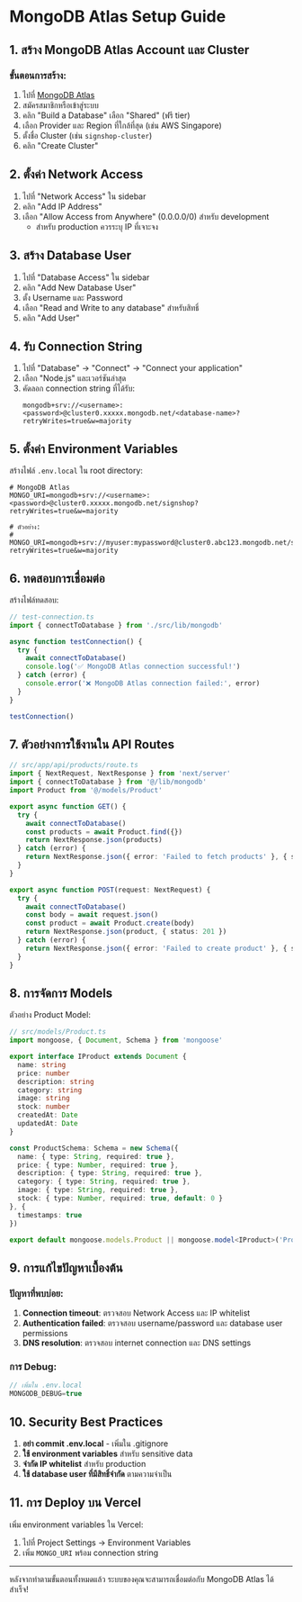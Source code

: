 # MongoDB Atlas Setup Guide

## 1. สร้าง MongoDB Atlas Account และ Cluster

### ขั้นตอนการสร้าง:
1. ไปที่ [MongoDB Atlas](https://www.mongodb.com/atlas/database)
2. สมัครสมาชิกหรือเข้าสู่ระบบ
3. คลิก "Build a Database" เลือก "Shared" (ฟรี tier)
4. เลือก Provider และ Region ที่ใกล้ที่สุด (เช่น AWS Singapore)
5. ตั้งชื่อ Cluster (เช่น `signshop-cluster`)
6. คลิก "Create Cluster"

## 2. ตั้งค่า Network Access

1. ไปที่ "Network Access" ใน sidebar
2. คลิก "Add IP Address"
3. เลือก "Allow Access from Anywhere" (0.0.0.0/0) สำหรับ development
   - สำหรับ production ควรระบุ IP ที่เจาะจง

## 3. สร้าง Database User

1. ไปที่ "Database Access" ใน sidebar
2. คลิก "Add New Database User"
3. ตั้ง Username และ Password
4. เลือก "Read and Write to any database" สำหรับสิทธิ์
5. คลิก "Add User"

## 4. รับ Connection String

1. ไปที่ "Database" → "Connect" → "Connect your application"
2. เลือก "Node.js" และเวอร์ชันล่าสุด
3. คัดลอก connection string ที่ได้รับ:
   ```
   mongodb+srv://<username>:<password>@cluster0.xxxxx.mongodb.net/<database-name>?retryWrites=true&w=majority
   ```

## 5. ตั้งค่า Environment Variables

สร้างไฟล์ `.env.local` ใน root directory:

```env
# MongoDB Atlas
MONGO_URI=mongodb+srv://<username>:<password>@cluster0.xxxxx.mongodb.net/signshop?retryWrites=true&w=majority

# ตัวอย่าง:
# MONGO_URI=mongodb+srv://myuser:mypassword@cluster0.abc123.mongodb.net/signshop?retryWrites=true&w=majority
```

## 6. ทดสอบการเชื่อมต่อ

สร้างไฟล์ทดสอบ:

```typescript
// test-connection.ts
import { connectToDatabase } from './src/lib/mongodb'

async function testConnection() {
  try {
    await connectToDatabase()
    console.log('✅ MongoDB Atlas connection successful!')
  } catch (error) {
    console.error('❌ MongoDB Atlas connection failed:', error)
  }
}

testConnection()
```

## 7. ตัวอย่างการใช้งานใน API Routes

```typescript
// src/app/api/products/route.ts
import { NextRequest, NextResponse } from 'next/server'
import { connectToDatabase } from '@/lib/mongodb'
import Product from '@/models/Product'

export async function GET() {
  try {
    await connectToDatabase()
    const products = await Product.find({})
    return NextResponse.json(products)
  } catch (error) {
    return NextResponse.json({ error: 'Failed to fetch products' }, { status: 500 })
  }
}

export async function POST(request: NextRequest) {
  try {
    await connectToDatabase()
    const body = await request.json()
    const product = await Product.create(body)
    return NextResponse.json(product, { status: 201 })
  } catch (error) {
    return NextResponse.json({ error: 'Failed to create product' }, { status: 500 })
  }
}
```

## 8. การจัดการ Models

ตัวอย่าง Product Model:

```typescript
// src/models/Product.ts
import mongoose, { Document, Schema } from 'mongoose'

export interface IProduct extends Document {
  name: string
  price: number
  description: string
  category: string
  image: string
  stock: number
  createdAt: Date
  updatedAt: Date
}

const ProductSchema: Schema = new Schema({
  name: { type: String, required: true },
  price: { type: Number, required: true },
  description: { type: String, required: true },
  category: { type: String, required: true },
  image: { type: String, required: true },
  stock: { type: Number, required: true, default: 0 }
}, {
  timestamps: true
})

export default mongoose.models.Product || mongoose.model<IProduct>('Product', ProductSchema)
```

## 9. การแก้ไขปัญหาเบื้องต้น

### ปัญหาที่พบบ่อย:
1. **Connection timeout**: ตรวจสอบ Network Access และ IP whitelist
2. **Authentication failed**: ตรวจสอบ username/password และ database user permissions
3. **DNS resolution**: ตรวจสอบ internet connection และ DNS settings

### การ Debug:
```typescript
// เพิ่มใน .env.local
MONGODB_DEBUG=true
```

## 10. Security Best Practices

1. **อย่า commit .env.local** - เพิ่มใน .gitignore
2. **ใช้ environment variables** สำหรับ sensitive data
3. **จำกัด IP whitelist** สำหรับ production
4. **ใช้ database user ที่มีสิทธิ์จำกัด** ตามความจำเป็น

## 11. การ Deploy บน Vercel

เพิ่ม environment variables ใน Vercel:
1. ไปที่ Project Settings → Environment Variables
2. เพิ่ม `MONGO_URI` พร้อม connection string

---

หลังจากทำตามขั้นตอนทั้งหมดแล้ว ระบบของคุณจะสามารถเชื่อมต่อกับ MongoDB Atlas ได้สำเร็จ!
